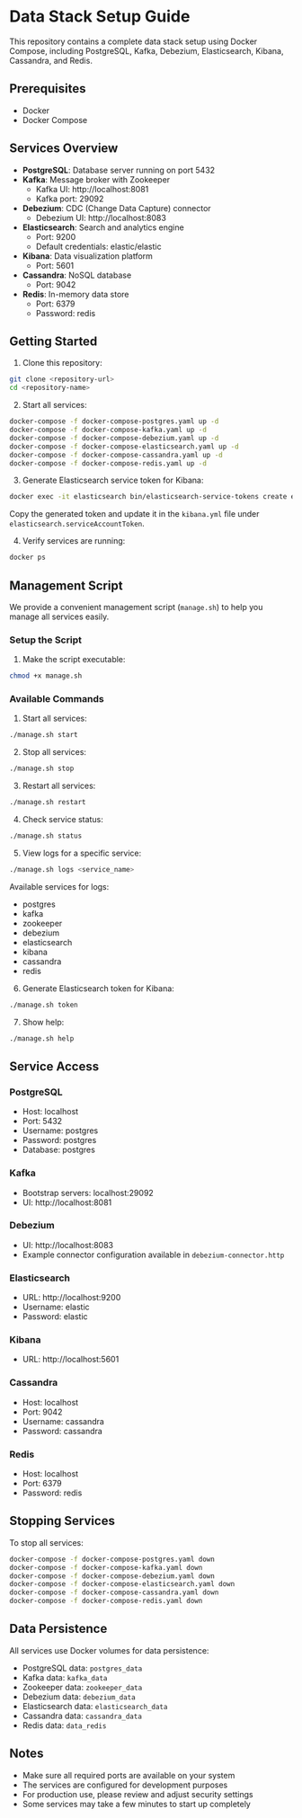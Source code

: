 # Data Stack Setup Guide

This repository contains a complete data stack setup using Docker Compose, including PostgreSQL, Kafka, Debezium, Elasticsearch, Kibana, Cassandra, and Redis.

## Prerequisites

- Docker
- Docker Compose

## Services Overview

- **PostgreSQL**: Database server running on port 5432
- **Kafka**: Message broker with Zookeeper
  - Kafka UI: http://localhost:8081
  - Kafka port: 29092
- **Debezium**: CDC (Change Data Capture) connector
  - Debezium UI: http://localhost:8083
- **Elasticsearch**: Search and analytics engine
  - Port: 9200
  - Default credentials: elastic/elastic
- **Kibana**: Data visualization platform
  - Port: 5601
- **Cassandra**: NoSQL database
  - Port: 9042
- **Redis**: In-memory data store
  - Port: 6379
  - Password: redis

## Getting Started

1. Clone this repository:

```bash
git clone <repository-url>
cd <repository-name>
```

2. Start all services:

```bash
docker-compose -f docker-compose-postgres.yaml up -d
docker-compose -f docker-compose-kafka.yaml up -d
docker-compose -f docker-compose-debezium.yaml up -d
docker-compose -f docker-compose-elasticsearch.yaml up -d
docker-compose -f docker-compose-cassandra.yaml up -d
docker-compose -f docker-compose-redis.yaml up -d
```

3. Generate Elasticsearch service token for Kibana:

```bash
docker exec -it elasticsearch bin/elasticsearch-service-tokens create elastic/kibana kibana-token
```

Copy the generated token and update it in the `kibana.yml` file under `elasticsearch.serviceAccountToken`.

4. Verify services are running:

```bash
docker ps
```

## Management Script

We provide a convenient management script (`manage.sh`) to help you manage all services easily.

### Setup the Script

1. Make the script executable:

```bash
chmod +x manage.sh
```

### Available Commands

1. Start all services:

```bash
./manage.sh start
```

2. Stop all services:

```bash
./manage.sh stop
```

3. Restart all services:

```bash
./manage.sh restart
```

4. Check service status:

```bash
./manage.sh status
```

5. View logs for a specific service:

```bash
./manage.sh logs <service_name>
```

Available services for logs:

- postgres
- kafka
- zookeeper
- debezium
- elasticsearch
- kibana
- cassandra
- redis

6. Generate Elasticsearch token for Kibana:

```bash
./manage.sh token
```

7. Show help:

```bash
./manage.sh help
```

## Service Access

### PostgreSQL

- Host: localhost
- Port: 5432
- Username: postgres
- Password: postgres
- Database: postgres

### Kafka

- Bootstrap servers: localhost:29092
- UI: http://localhost:8081

### Debezium

- UI: http://localhost:8083
- Example connector configuration available in `debezium-connector.http`

### Elasticsearch

- URL: http://localhost:9200
- Username: elastic
- Password: elastic

### Kibana

- URL: http://localhost:5601

### Cassandra

- Host: localhost
- Port: 9042
- Username: cassandra
- Password: cassandra

### Redis

- Host: localhost
- Port: 6379
- Password: redis

## Stopping Services

To stop all services:

```bash
docker-compose -f docker-compose-postgres.yaml down
docker-compose -f docker-compose-kafka.yaml down
docker-compose -f docker-compose-debezium.yaml down
docker-compose -f docker-compose-elasticsearch.yaml down
docker-compose -f docker-compose-cassandra.yaml down
docker-compose -f docker-compose-redis.yaml down
```

## Data Persistence

All services use Docker volumes for data persistence:

- PostgreSQL data: `postgres_data`
- Kafka data: `kafka_data`
- Zookeeper data: `zookeeper_data`
- Debezium data: `debezium_data`
- Elasticsearch data: `elasticsearch_data`
- Cassandra data: `cassandra_data`
- Redis data: `data_redis`

## Notes

- Make sure all required ports are available on your system
- The services are configured for development purposes
- For production use, please review and adjust security settings
- Some services may take a few minutes to start up completely
